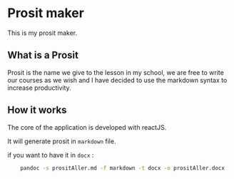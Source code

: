 # Prosit maker

This is my prosit maker.

## What is a Prosit

Prosit is the name we give to the lesson in my school, we are free to write our courses as we wish and I have decided to use the markdown syntax to increase productivity.

## How it works

The core of the application is developed with reactJS.

It will generate prosit in `markdown` file.

if you want to have it in `docx` :

```bash
    pandoc -s prositAller.md -f markdown -t docx -o prositAller.docx
```
